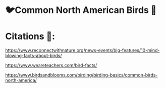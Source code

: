 # 🐦Common North American Birds 🦉

# Citations 📄: 
https://www.reconnectwithnature.org/news-events/big-features/10-mind-blowing-facts-about-birds/

https://www.weareteachers.com/bird-facts/

https://www.birdsandblooms.com/birding/birding-basics/common-birds-north-america/

